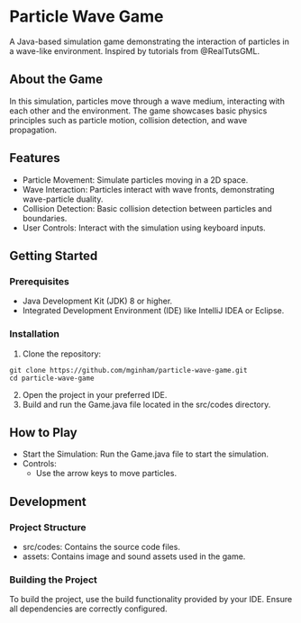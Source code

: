 # Particle Wave Game
A Java-based simulation game demonstrating the interaction of particles in a wave-like environment. Inspired by tutorials from @RealTutsGML.

## About the Game
In this simulation, particles move through a wave medium, interacting with each other and the environment. The game showcases basic physics principles such as particle motion, collision detection, and wave propagation.

## Features
- Particle Movement: Simulate particles moving in a 2D space.
- Wave Interaction: Particles interact with wave fronts, demonstrating wave-particle duality.
- Collision Detection: Basic collision detection between particles and boundaries.
- User Controls: Interact with the simulation using keyboard inputs.

## Getting Started
### Prerequisites
- Java Development Kit (JDK) 8 or higher.
- Integrated Development Environment (IDE) like IntelliJ IDEA or Eclipse.
### Installation
1. Clone the repository:
```
git clone https://github.com/mginham/particle-wave-game.git
cd particle-wave-game
```
2. Open the project in your preferred IDE.
3. Build and run the Game.java file located in the src/codes directory.

## How to Play
- Start the Simulation: Run the Game.java file to start the simulation.
- Controls:
  - Use the arrow keys to move particles.

## Development
### Project Structure
- src/codes: Contains the source code files.
- assets: Contains image and sound assets used in the game.
### Building the Project
To build the project, use the build functionality provided by your IDE. Ensure all dependencies are correctly configured.
